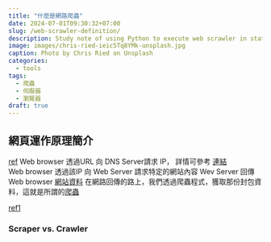 ```yaml
---
title: "什麼是網路爬蟲"
date: 2024-07-01T09:30:32+07:00
slug: /web-scrawler-definition/
description: Study note of using Python to execute web scrawler in static and dynamci approaches.
image: images/chris-ried-ieic5Tq8YMk-unsplash.jpg
caption: Photo by Chris Ried on Unsplash
categories:
  - tools
tags:
  - 爬蟲
  - 伺服器
  - 瀏覽器
draft: true
---
```


  ## 網頁運作原理簡介  
[ref](https://jimmyswebnote.com/principle-of-website/)
Web browser 透過URL 向 DNS Server請求 IP， 詳情可參考 [連結](../../vieux/url-definition)  
Web browser 透過該IP 向 Web Server 請求特定的網站內容
Wev Server 回傳Web browser [網站資料](../../vieux/website-component) 
在網路回傳的路上，我們透過爬蟲程式，獲取那份封包資料，這就是所謂的[爬蟲](../../vieux/web-scrawler-definition)


[ref1](https://hackmd.io/@NCHUIT/1101223)

### Scraper vs. Crawler



